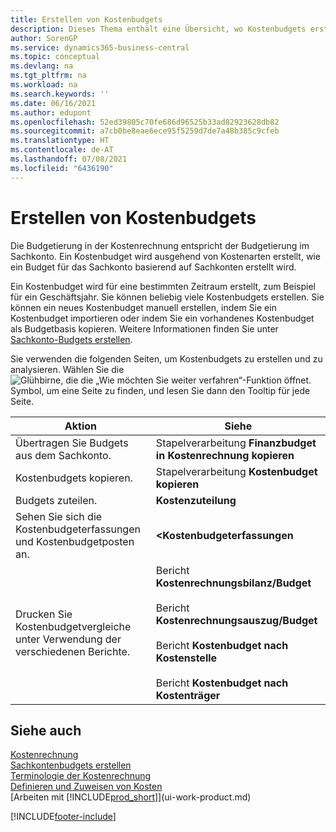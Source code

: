 ```yaml
---
title: Erstellen von Kostenbudgets
description: Dieses Thema enthält eine Übersicht, wo Kostenbudgets erstellt und analysiert werden. Die Budgetierung in der Kostenrechnung entspricht der Budgetierung im Sachkonto.
author: SorenGP
ms.service: dynamics365-business-central
ms.topic: conceptual
ms.devlang: na
ms.tgt_pltfrm: na
ms.workload: na
ms.search.keywords: ''
ms.date: 06/16/2021
ms.author: edupont
ms.openlocfilehash: 52ed39805c70fe686d96525b33ad82923628db82
ms.sourcegitcommit: a7cb0be8eae6ece95f5259d7de7a48b385c9cfeb
ms.translationtype: HT
ms.contentlocale: de-AT
ms.lasthandoff: 07/08/2021
ms.locfileid: "6436190"
---
```

# <a name="creating-cost-budgets"></a>Erstellen von Kostenbudgets
Die Budgetierung in der Kostenrechnung entspricht der Budgetierung im Sachkonto. Ein Kostenbudget wird ausgehend von Kostenarten erstellt, wie ein Budget für das Sachkonto basierend auf Sachkonten erstellt wird.  

Ein Kostenbudget wird für eine bestimmten Zeitraum erstellt, zum Beispiel für ein Geschäftsjahr. Sie können beliebig viele Kostenbudgets erstellen. Sie können ein neues Kostenbudget manuell erstellen, indem Sie ein Kostenbudget importieren oder indem Sie ein vorhandenes Kostenbudget als Budgetbasis kopieren. Weitere Informationen finden Sie unter [Sachkonto-Budgets erstellen](finance-how-create-budgets.md).

Sie verwenden die folgenden Seiten, um Kostenbudgets zu erstellen und zu analysieren. Wählen Sie die ![Glühbirne, die die „Wie möchten Sie weiter verfahren“-Funktion öffnet.](media/ui-search/search_small.png "Tell Me-Funktion") Symbol, um eine Seite zu finden, und lesen Sie dann den Tooltip für jede Seite.

|Aktion|Siehe|  
|--------|---------|  
|Übertragen Sie Budgets aus dem Sachkonto.|Stapelverarbeitung **Finanzbudget in Kostenrechnung kopieren**|  
|Kostenbudgets kopieren.|Stapelverarbeitung **Kostenbudget kopieren**|  
|Budgets zuteilen.|**Kostenzuteilung**|  
|Sehen Sie sich die Kostenbudgeterfassungen und Kostenbudgetposten an.|**<Kostenbudgeterfassungen**|  
|Drucken Sie Kostenbudgetvergleiche unter Verwendung der verschiedenen Berichte.|Bericht **Kostenrechnungsbilanz/Budget**<br /><br /> Bericht **Kostenrechnungsauszug/Budget**<br /><br /> Bericht **Kostenbudget nach Kostenstelle**<br /><br /> Bericht **Kostenbudget nach Kostenträger**|  

## <a name="see-also"></a>Siehe auch  
[Kostenrechnung](finance-manage-cost-accounting.md)  
[Sachkontenbudgets erstellen](finance-how-create-budgets.md)  
[Terminologie der Kostenrechnung](finance-terminology-in-cost-accounting.md)   
[Definieren und Zuweisen von Kosten](finance-define-and-allocate-costs.md)  
[Arbeiten mit [!INCLUDE[prod_short](includes/prod_short.md)]](ui-work-product.md)


[!INCLUDE[footer-include](includes/footer-banner.md)]